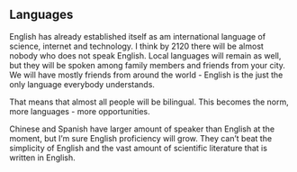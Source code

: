 ## Languages

English has already established itself as am international language of science, internet and technology. I think by 2120 there will be almost nobody who does not speak English. Local languages will remain as well, but they will be spoken among family members and friends from your city. We will have mostly friends from around the world - English is the just the only language everybody understands.

That means that almost all people will be bilingual. This becomes the norm, more languages - more opportunities.

Chinese and Spanish have larger amount of speaker than English at the moment, but I’m sure English proficiency will grow.  They can’t beat the simplicity of English and the vast amount of scientific literature that is written in English.
